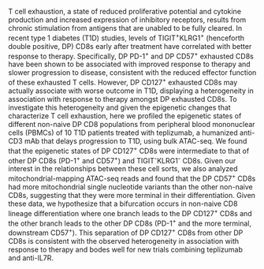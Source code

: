 T cell exhaustion, a state of reduced proliferative potential and cytokine production and increased expression of inhibitory receptors, results from chronic stimulation from antigens that are unabled to be fully cleared.
In recent type 1 diabetes (T1D) studies, levels of TIGIT<sup>+</sup>KLRG1<sup>+</sup> (henceforth double positive, DP) CD8s early after treatment have correlated with better response to therapy.
Specifically, DP PD-1<sup>+</sup> and DP CD57<sup>+</sup> exhausted CD8s have been shown to be associated with improved response to therapy and slower progression to disease, consistent with the reduced effector function of these exhausted T cells.
However, DP CD127<sup>+</sup> exhausted CD8s may actually associate with worse outcome in T1D, displaying a heterogeneity in association with response to therapy amongst DP exhausted CD8s.
To investigate this heterogeneity and given the epigenetic changes that characterize T cell exhaustion, here we profiled the epigenetic states of different non-naive DP CD8 populations from peripheral blood mononuclear cells (PBMCs) of 10 T1D patients treated with teplizumab, a humanized anti-CD3 mAb that delays progression to T1D, using bulk ATAC-seq.
We found that the epigenetic states of DP CD127<sup>+</sup> CD8s were intermediate to that of other DP CD8s (PD-1<sup>+</sup> and CD57<sup>+</sup>) and TIGIT<sup>-</sup>KLRG1<sup>-</sup> CD8s.
Given our interest in the relationships between these cell sorts, we also analyzed mitochondrial-mapping ATAC-seq reads and found that the DP CD57<sup>+</sup> CD8s had more mitochondrial single nucleotide variants than the other non-naive CD8s, suggesting that they were more terminal in their differentiation.
Given these data, we hypothesize that a bifurcation occurs in non-naive CD8 lineage differentiation where one branch leads to the DP CD127<sup>+</sup> CD8s and the other branch leads to the other DP CD8s (PD-1<sup>+</sup> and the more terminal, downstream CD57<sup>+</sup>).
This separation of DP CD127<sup>+</sup> CD8s from other DP CD8s is consistent with the observed heterogeneity in association with response to therapy and bodes well for new trials combining teplizumab and anti-IL7R.